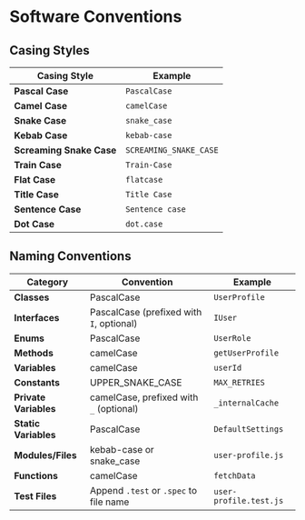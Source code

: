 # Software Conventions

## Casing Styles

| Casing Style             | Example                |
| ------------------------ | ---------------------- |
| **Pascal Case**          | `PascalCase`           |
| **Camel Case**           | `camelCase`            |
| **Snake Case**           | `snake_case`           |
| **Kebab Case**           | `kebab-case`           |
| **Screaming Snake Case** | `SCREAMING_SNAKE_CASE` |
| **Train Case**           | `Train-Case`           |
| **Flat Case**            | `flatcase`             |
| **Title Case**           | `Title Case`           |
| **Sentence Case**        | `Sentence case`        |
| **Dot Case**             | `dot.case`             |

## Naming Conventions

| **Category**          | **Convention**                           | **Example**            |
| --------------------- | ---------------------------------------- | ---------------------- |
| **Classes**           | PascalCase                               | `UserProfile`          |
| **Interfaces**        | PascalCase (prefixed with `I`, optional) | `IUser`                |
| **Enums**             | PascalCase                               | `UserRole`             |
| **Methods**           | camelCase                                | `getUserProfile`       |
| **Variables**         | camelCase                                | `userId`               |
| **Constants**         | UPPER_SNAKE_CASE                         | `MAX_RETRIES`          |
| **Private Variables** | camelCase, prefixed with `_` (optional)  | `_internalCache`       |
| **Static Variables**  | PascalCase                               | `DefaultSettings`      |
| **Modules/Files**     | kebab-case or snake_case                 | `user-profile.js`      |
| **Functions**         | camelCase                                | `fetchData`            |
| **Test Files**        | Append `.test` or `.spec` to file name   | `user-profile.test.js` |
